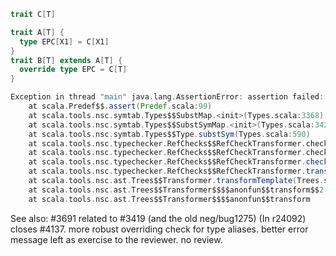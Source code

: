 ```scala
trait C[T]

trait A[T] {
  type EPC[X1] = C[X1]
}                                                                               
trait B[T] extends A[T] {
  override type EPC = C[T]
}                                                                               
```
```scala
Exception in thread "main" java.lang.AssertionError: assertion failed: Unsound substitution from List() to List(type X1)
	at scala.Predef$$.assert(Predef.scala:99)
	at scala.tools.nsc.symtab.Types$$SubstMap.<init>(Types.scala:3368)
	at scala.tools.nsc.symtab.Types$$SubstSymMap.<init>(Types.scala:3426)
	at scala.tools.nsc.symtab.Types$$Type.substSym(Types.scala:590)
	at scala.tools.nsc.typechecker.RefChecks$$RefCheckTransformer.checkOverrideTypes$$1(RefChecks.scala:379)
	at scala.tools.nsc.typechecker.RefChecks$$RefCheckTransformer.checkOverride$$1(RefChecks.scala:367)
	at scala.tools.nsc.typechecker.RefChecks$$RefCheckTransformer.checkAllOverrides(RefChecks.scala:445)
	at scala.tools.nsc.typechecker.RefChecks$$RefCheckTransformer.transform(RefChecks.scala:1347)
	at scala.tools.nsc.ast.Trees$$Transformer.transformTemplate(Trees.scala:859)
	at scala.tools.nsc.ast.Trees$$Transformer$$$$anonfun$$transform$$2.apply(Trees.scala:751)
	at scala.tools.nsc.ast.Trees$$Transformer$$$$anonfun$$transform
```
See also: #3691
related to #3419 (and the old neg/bug1275)
(In r24092)     closes #4137. more robust overriding check for type aliases. better error message left as exercise to the reviewer. no review.
